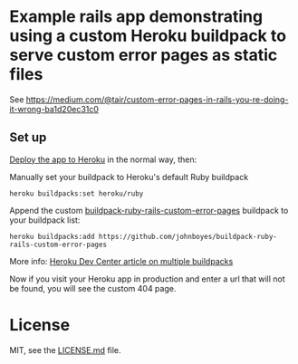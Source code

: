 # Example rails app demonstrating using a custom Heroku buildpack to serve custom error pages as static files

See https://medium.com/@tair/custom-error-pages-in-rails-you-re-doing-it-wrong-ba1d20ec31c0

## Set up

[Deploy the app to Heroku] in the normal way, then:

Manually set your buildpack to Heroku's default
Ruby buildpack

```
heroku buildpacks:set heroku/ruby
```

Append the custom [buildpack-ruby-rails-custom-error-pages] buildpack to your buildpack list:

```
heroku buildpacks:add https://github.com/johnboyes/buildpack-ruby-rails-custom-error-pages
```

More info: [Heroku Dev Center article on multiple buildpacks]

Now if you visit your Heroku app in production and enter a url that will not be found, you will see
the custom 404 page.

# License

MIT, see the [LICENSE.md](LICENSE.md) file.

[ruby-buildpack]:https://github.com/heroku/heroku-buildpack-ruby
[buildpack-ruby-rails-custom-error-pages]:https://github.com/johnboyes/buildpack-ruby-rails-custom-error-pages
[Heroku Dev Center article on multiple buildpacks]:https://devcenter.heroku.com/articles/using-multiple-buildpacks-for-an-app
[Deploy the app to Heroku]: https://devcenter.heroku.com/articles/getting-started-with-rails4#deploy-your-application-to-heroku
